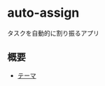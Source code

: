 # auto-assign

タスクを自動的に割り振るアプリ

## 概要

- [テーマ](https://github.com/pandaFive/auto-assign/blob/main/Document/theme.md)
